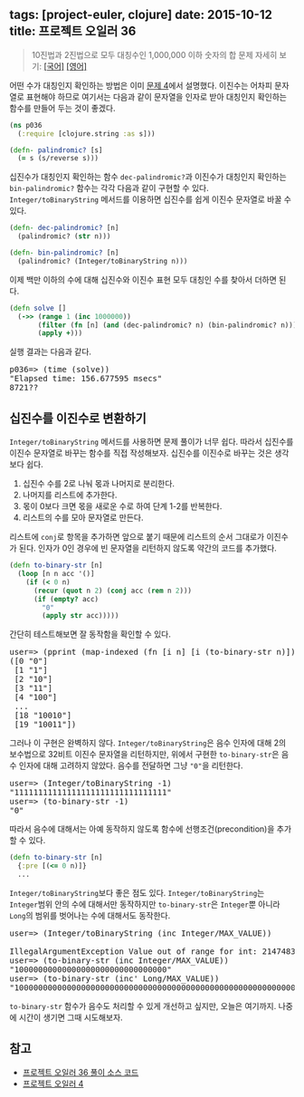 tags: [project-euler, clojure]
date: 2015-10-12
title: 프로젝트 오일러 36
---
> 10진법과 2진법으로 모두 대칭수인 1,000,000 이하 숫자의 합
> 문제 자세히 보기: [[국어]](http://euler.synap.co.kr/prob_detail.php?id=36) [[영어]](https://projecteuler.net/problem=36)

어떤 수가 대칭인지 확인하는 방법은 이미 [문제 4](/2015/01/13/project-euler-004/)에서 설명했다. 이진수는 어차피 문자열로 표현해야 하므로 여기서는 다음과 같이 문자열을 인자로 받아 대칭인지 확인하는 함수를 만들어 두는 것이 좋겠다.<!--more-->

```clojure
(ns p036
  (:require [clojure.string :as s]))

(defn- palindromic? [s]
  (= s (s/reverse s)))
```

십진수가 대칭인지 확인하는 함수 `dec-palindromic?`과 이진수가 대칭인지 확인하는 `bin-palindromic?` 함수는 각각 다음과 같이 구현할 수 있다. `Integer/toBinaryString` 메서드를 이용하면 십진수를 쉽게 이진수 문자열로 바꿀 수 있다.

```clojure
(defn- dec-palindromic? [n]
  (palindromic? (str n)))

(defn- bin-palindromic? [n]
  (palindromic? (Integer/toBinaryString n)))
```

이제 백만 이하의 수에 대해 십진수와 이진수 표현 모두 대칭인 수를 찾아서 더하면 된다.

```clojure
(defn solve []
  (->> (range 1 (inc 1000000))
       (filter (fn [n] (and (dec-palindromic? n) (bin-palindromic? n))))
       (apply +)))
```

실행 결과는 다음과 같다.

<pre class="console">
p036=> (time (solve))
"Elapsed time: 156.677595 msecs"
8721??
</pre>

## 십진수를 이진수로 변환하기
`Integer/toBinaryString` 메서드를 사용하면 문제 풀이가 너무 쉽다. 따라서 십진수를 이진수 문자열로 바꾸는 함수를 직접 작성해보자. 십진수를 이진수로 바꾸는 것은 생각보다 쉽다.

1. 십진수 수를 2로 나눠 몫과 나머지로 분리한다.
2. 나머지를 리스트에 추가한다.
3. 몫이 0보다 크면 몫을 새로운 수로 하여 단계 1-2를 반복한다.
4. 리스트의 수를 모아 문자열로 만든다.

리스트에 `conj`로 항목을 추가하면 앞으로 붙기 때문에 리스트의 순서 그대로가 이진수가 된다. 인자가 0인 경우에 빈 문자열을 리턴하지 않도록 약간의 코드를 추가했다.

```clojure
(defn to-binary-str [n]
  (loop [n n acc '()]
    (if (< 0 n)
      (recur (quot n 2) (conj acc (rem n 2)))
      (if (empty? acc)
        "0"
        (apply str acc)))))
```

간단히 테스트해보면 잘 동작함을 확인할 수 있다.

<pre class="console">
user=> (pprint (map-indexed (fn [i n] [i (to-binary-str n)]) (range 0 20)))
([0 "0"]
 [1 "1"]
 [2 "10"]
 [3 "11"]
 [4 "100"]
 ...
 [18 "10010"]
 [19 "10011"])
</pre>

그러나 이 구현은 완벽하지 않다. `Integer/toBinaryString`은 음수 인자에 대해 2의 보수법으로 32비트 이진수 문자열을 리턴하지만, 위에서 구현한 `to-binary-str`은 음수 인자에 대해 고려하지 않았다. 음수를 전달하면 그냥 `"0"`을 리턴한다.

<pre class="console">
user=> (Integer/toBinaryString -1)
"11111111111111111111111111111111"
user=> (to-binary-str -1)
"0"
</pre>

따라서 음수에 대해서는 아예 동작하지 않도록 함수에 선행조건(precondition)을 추가할 수 있다.

```clojure
(defn to-binary-str [n]
  {:pre [(<= 0 n)]}
  ...
```

`Integer/toBinaryString`보다 좋은 점도 있다. `Integer/toBinaryString`는 `Integer`범위 안의 수에 대해서만 동작하지만 `to-binary-str`은 `Integer`뿐 아니라 `Long`의 범위를 벗어나는 수에 대해서도 동작한다.

<pre class="console">
user=> (Integer/toBinaryString (inc Integer/MAX_VALUE))

IllegalArgumentException Value out of range for int: 2147483648  clojure.lang.RT.intCast (RT.java:1191)
user=> (to-binary-str (inc Integer/MAX_VALUE))
"10000000000000000000000000000000"
user=> (to-binary-str (inc' Long/MAX_VALUE))
"1000000000000000000000000000000000000000000000000000000000000000"
</pre>

`to-binary-str` 함수가 음수도 처리할 수 있게 개선하고 싶지만, 오늘은 여기까지. 나중에 시간이 생기면 그때 시도해보자.

## 참고
* [프로젝트 오일러 36 풀이 소스 코드](https://github.com/ntalbs/euler/blob/master/src/p036.clj)
* [프로젝트 오일러 4](/2015/01/13/project-euler-004/)
